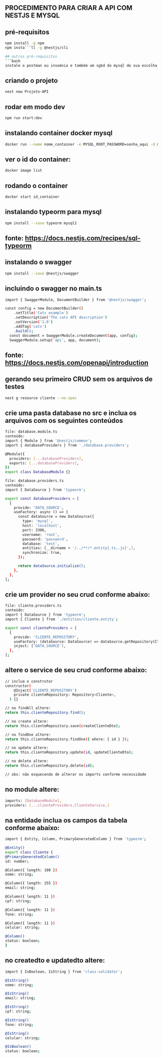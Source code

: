 ## PROCEDIMENTO PARA CRIAR A API COM NESTJS E MYSQL

## pré-requisitos
```bash
npm install -g npm
npm insta```ll -g @nestjs/cli

## outros pré-requisitos
```bash
instale o postman ou insomnia e também um sgbd do mysql de sua escolha
```
## criando o projeto
```bash
nest new Projeto-API
```
## rodar em modo dev
```bash
npm run start:dev
```
## instalando container docker mysql
```bash
docker run --name nome_container -e MYSQL_ROOT_PASSWORD=senha_aqui -d mysql:latest
```
## ver o id do container: 
```bash
docker image list
```
## rodando o container
```bash
docker start id_container
```
## instalando typeorm para mysql
```bash
npm install --save typeorm mysql2
```
## fonte: https://docs.nestjs.com/recipes/sql-typeorm

## instalando o swagger
```bash
npm install --save @nestjs/swagger
```
## incluindo o swagger no main.ts
```bash
import { SwaggerModule, DocumentBuilder } from '@nestjs/swagger';

const config = new DocumentBuilder()
    .setTitle('Cats example')
    .setDescription('The cats API description')
    .setVersion('1.0')
    .addTag('cats')
    .build();
  const document = SwaggerModule.createDocument(app, config);
  SwaggerModule.setup('api', app, document);
```
## fonte: https://docs.nestjs.com/openapi/introduction 

## gerando seu primeiro CRUD sem os arquivos de testes
```bash
nest g resource cliente --no-spec
```
## crie uma pasta database no src e inclua os arquivos com os seguintes conteúdos
```bash
file: database.module.ts
conteúdo:
import { Module } from '@nestjs/common';
import { databaseProviders } from './database.providers';

@Module({
  providers: [...databaseProviders],
  exports: [...databaseProviders],
})
export class DatabaseModule {}

file: database.providers.ts
conteúdo:
import { DataSource } from 'typeorm';

export const databaseProviders = [
  {
    provide: 'DATA_SOURCE',
    useFactory: async () => {
      const dataSource = new DataSource({
        type: 'mysql',
        host: 'localhost',
        port: 3306,
        username: 'root',
        password: 'password',
        database: 'test',
        entities: [__dirname + '/../**/*.entity{.ts,.js}',],
        synchronize: true,
      });

      return dataSource.initialize();
    },
  },
];
```
## crie um provider no seu crud conforme abaixo:
```bash
file: cliente.providers.ts
conteúdo:
import { DataSource } from 'typeorm';
import { Cliente } from './entities/cliente.entity';

export const clienteProviders = [
  {
    provide: 'CLIENTE_REPOSITORY',
    useFactory: (dataSource: DataSource) => dataSource.getRepository(Cliente),
    inject: ['DATA_SOURCE'],
  },
];
```
## altere o service de seu crud conforme abaixo:
```bash
// inclua o construtor
constructor(
    @Inject('CLIENTE_REPOSITORY')
    private clienteRepository: Repository<Cliente>,
  ) {}

// no findAll altere:
return this.clienteRepository.find();

// no create altere:
return this.clienteRepository.save(createClienteDto);

// no findOne altere:
return this.clienteRepository.findOne({ where: { id } });

// no update altere:
return this.clienteRepository.update(id, updateClienteDto);

// no delete altere:
return this.clienteRepository.delete(id);

// obs: não esquecendo de alterar os imports conforme necessidade
```
## no module altere:
```bash
imports: [DatabaseModule],
providers: [...clienteProviders,ClienteService,]
```
## na entidade inclua os campos da tabela conforme abaixo:
```bash
import { Entity, Column, PrimaryGeneratedColumn } from 'typeorm';

@Entity()
export class Cliente {
@PrimaryGeneratedColumn()
id: number;

@Column({ length: 100 })
nome: string;

@Column({ length: 255 })
email: string;

@Column({ length: 11 })
cpf: string;

@Column({ length: 11 })
fone: string;

@Column({ length: 11 })
celular: string;

@Column()
status: boolean;
}
```
## no createdto e updatedto altere:
```bash
import { IsBoolean, IsString } from 'class-validator';

@IsString()
nome: string;

@IsString()
email: string;

@IsString()
cpf: string;

@IsString()
fone: string;

@IsString()
celular: string;

@IsBoolean()
status: boolean;
```
